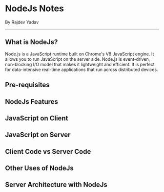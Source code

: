 # NodeJs Notes
By Rajdev Yadav

---

## What is NodeJs?
 Node.js is a JavaScript runtime built on Chrome's V8 JavaScript engine.
 It allows you to run JavaScript on the server side.
 Node.js is event-driven, non-blocking I/O model that makes it lightweight and efficient.
 It is perfect for data-intensive real-time applications that run across distributed devices.

## Pre-requisites
## NodeJs Features
## JavaScript on Client
## JavaScript on Server
## Client Code vs Server Code
## Other Uses of NodeJs
## Server Architecture with NodeJs